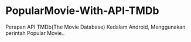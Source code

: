 # PopularMovie-With-API-TMDb
Perapan API TMDb(The Movie Database) Kedalam Android, Menggunakan perintah Popular Movie..  
